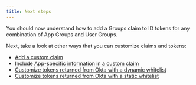 ```yaml
---
title: Next steps
---
```


You should now understand how to add a Groups claim to ID tokens for any combination of App Groups and User Groups.

Next, take a look at other ways that you can customize claims and tokens:

* [Add a custom claim](/docs/guides/customize-tokens-returned-from-okta/add-custom-claim/)
* [Include App-specific information in a custom claim](/docs/guides/customize-tokens-returned-from-okta/create-app-profile-attribute/)
* [Customize tokens returned from Okta with a dynamic whitelist](/docs/guides/customize-tokens-dynamic/)
* [Customize tokens returned from Okta with a static whitelist](/docs/guides/customize-tokens-static/)

